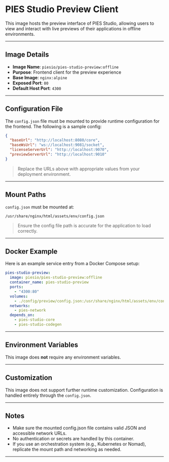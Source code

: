 # PIES Studio Preview Client

This image hosts the preview interface of PIES Studio, allowing users to view and interact with live previews of their applications in offline environments.

---

## Image Details

* **Image Name**: `piesio/pies-studio-preview:offline`
* **Purpose**: Frontend client for the preview experience
* **Base Image**: `nginx:alpine`
* **Exposed Port**: `80`
* **Default Host Port**: `4300`

---

## Configuration File

The `config.json` file must be mounted to provide runtime configuration for the frontend. The following is a sample config:

```json
{
  "baseUrl": "http://localhost:8080/core",
  "baseWsUrl": "ws://localhost:9081/socket",
  "licenseServerUrl": "http://localhost:9070",
  "previewServerUrl": "http://localhost:9010"
}
```

> Replace the URLs above with appropriate values from your deployment environment.

---

## Mount Paths

`config.json` must be mounted at:

```
/usr/share/nginx/html/assets/env/config.json
```

> Ensure the config file path is accurate for the application to load correctly.

---

## Docker Example

Here is an example service entry from a Docker Compose setup:

```yaml
pies-studio-preview:
  image: piesio/pies-studio-preview:offline
  container_name: pies-studio-preview
  ports:
    - "4300:80"
  volumes:
    - ./config/preview/config.json:/usr/share/nginx/html/assets/env/config.json:ro
  networks:
    - pies-network
  depends_on:
    - pies-studio-core
    - pies-studio-codegen
````

---

## Environment Variables

This image does **not** require any environment variables.

---

## Customization

This image does not support further runtime customization. Configuration is handled entirely through the `config.json`.

---

## Notes

* Make sure the mounted config.json file contains valid JSON and accessible network URLs.
* No authentication or secrets are handled by this container.
* If you use an orchestration system (e.g., Kubernetes or Nomad), replicate the mount path and networking as needed.

---
